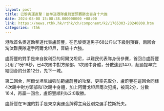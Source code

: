 ```yaml
---
layout: post
title: 巴黎奧運直擊｜跆拳道港隊盧蔚豐預賽勝出晉身十六強
date: 2024-08-08 15:08:38.000000000 +08:00
link: https://news.rthk.hk/rthk/ch/component/k2/1765303-20240808.htm
categories: rthk
---
```


港隊首名奧運跆拳道代表盧蔚豐，在巴黎奧運男子68公斤以下級別預賽，兩回合淘汰難民隊選手阿爾戈坦尼，晉級十六強。

盧蔚豐的對手是來自敘利亞的阿爾戈坦尼，以難民代表隊身份參賽，首回合盧蔚豐只用了1分19秒，已4次踢中對方頭部，1次踢中身體，分數達到14:0，超過提早完結回合的分差12分，先下一城。

第二回合，阿爾戈坦尼加強防範盧蔚豐的攻擊，更率先取分，盧蔚豐在這回合同樣4次踢中對方頭部和1次踢中身體，加上阿爾戈坦尼兩次犯規，被罰2分，分數16:4，再贏一回合，盧蔚豐順利以2:0取勝。

盧蔚豐在16強的對手是東京奧運金牌得主烏茲別克選手拉斯托夫。
